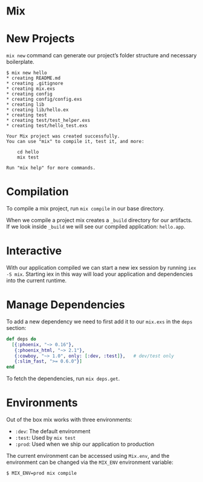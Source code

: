 Mix
===

# New Projects

`mix new` command can generate our project’s folder structure and necessary boilerplate.

```shell
$ mix new hello
* creating README.md
* creating .gitignore
* creating mix.exs
* creating config
* creating config/config.exs
* creating lib
* creating lib/hello.ex
* creating test
* creating test/test_helper.exs
* creating test/hello_test.exs

Your Mix project was created successfully.
You can use "mix" to compile it, test it, and more:

    cd hello
    mix test

Run "mix help" for more commands.
```

# Compilation

To compile a mix project, run `mix compile` in our base directory.

When we compile a project mix creates a `_build` directory for our artifacts. If we look inside `_build` we will see our compiled application: `hello.app`.

# Interactive

With our application compiled we can start a new iex session by running `iex -S mix`. Starting iex in this way will load your application and dependencies into the current runtime.

# Manage Dependencies

To add a new dependency we need to first add it to our `mix.exs` in the `deps` section:

```elixir
def deps do
  [{:phoenix, "~> 0.16"},
   {:phoenix_html, "~> 2.1"},
   {:cowboy, "~> 1.0", only: [:dev, :test]},   # dev/test only
   {:slim_fast, ">= 0.6.0"}]
end
```

To fetch the dependencies, run `mix deps.get`.

# Environments

Out of the box mix works with three environments:

- `:dev`: The default environment
- `:test`: Used by `mix test`
- `:prod`: Used when we ship our application to production

The current environment can be accessed using `Mix.env`, and the environment can be changed via the `MIX_ENV` environment variable:

```shell
$ MIX_ENV=prod mix compile
```
